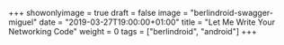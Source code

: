 +++
showonlyimage = true
draft = false
image = "berlindroid-swagger-miguel"
date = "2019-03-27T19:00:00+01:00"
title = "Let Me Write Your Networking Code"
weight = 0
tags = ["berlindroid", "android"]
+++

